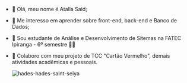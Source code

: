 - 👋 Olá, meu nome é Atalla Said;
- 👀 Me interesso em aprender sobre front-end, back-end e Banco de Dados;
- 🌱 Sou estudante de Análise e Desenvolvimento de Sitemas na FATEC Ipiranga - 6º semestre 💙💛
- 💞️ Colaboro com meu projeto de TCC "Cartão Vermelho", demais atividades acadêmicas e pessoais.



     ![hades-hades-saint-seiya](https://user-images.githubusercontent.com/87430952/213467707-85f6a43a-4f4a-411c-b734-1a02d9db68f3.gif)
